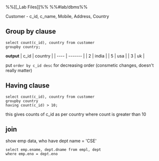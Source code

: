 %%[[_Lab Files]]%%
%%#lab/dbms%%

Customer - c_id, c_name, Mobile, Address, Country

## Group by clause
```plain
select count(c_id), country from customer
groupby country;
```

**output**
| c_id | country |
| ---- | ------- |
| 2    | india   |
| 5    | usa     |
| 3    | uk      | 

put `order by c_id desc` for decreasing order (consmetic changes, doesn't really matter)

## Having clause
```plain
select count(c_id), country from customer
groupby country
having count(c_id) > 10;
```
this gives counts of c_id as per country where count is greater than 10

## join
show emp data, who have dept name = 'CSE'
```plain
select emp.ename, dept.dname from empl, dept
where emp.eno = dept.eno
```

